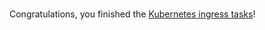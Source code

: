 <br>

Congratulations, you finished the [Kubernetes ingress tasks](https://istio.io/latest/docs/tasks/traffic-management/ingress/kubernetes-ingress/)!
